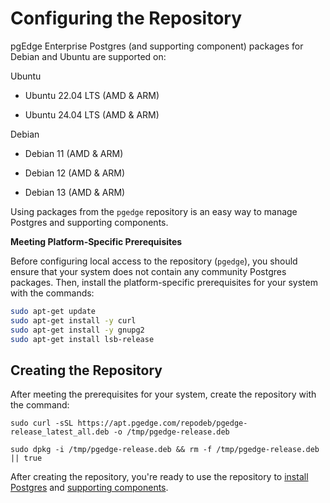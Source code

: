 # Configuring the Repository

pgEdge Enterprise Postgres (and supporting component) packages for Debian and Ubuntu are supported on: 

Ubuntu

  * Ubuntu 22.04 LTS (AMD & ARM)

  * Ubuntu 24.04 LTS (AMD & ARM)

Debian

  * Debian 11 (AMD & ARM)

  * Debian 12 (AMD & ARM)

  * Debian 13 (AMD & ARM)

Using packages from the `pgedge` repository is an easy way to manage Postgres and supporting components.

**Meeting Platform-Specific Prerequisites**

Before configuring local access to the repository (`pgedge`), you should ensure that your system does not contain any community Postgres packages.  Then, install the platform-specific prerequisites for your system with the commands:

```bash
sudo apt-get update
sudo apt-get install -y curl
sudo apt-get install -y gnupg2
sudo apt-get install lsb-release
```

## Creating the Repository

After meeting the prerequisites for your system, create the repository with the command:

`sudo curl -sSL https://apt.pgedge.com/repodeb/pgedge-release_latest_all.deb -o /tmp/pgedge-release.deb`

`sudo dpkg -i /tmp/pgedge-release.deb && rm -f /tmp/pgedge-release.deb || true` 

After creating the repository, you're ready to use the repository to [install Postgres](./installing.md) and [supporting components](./components.md).